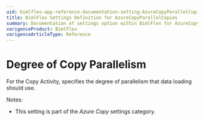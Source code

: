 ```yaml
---
uid: bimlflex-app-reference-documentation-setting-AzureCopyParallelCopies
title: BimlFlex Settings Definition for AzureCopyParallelCopies
summary: Documentation of settings option within BimlFlex for AzureCopyParallelCopies
varigenceProduct: BimlFlex
varigenceArticleType: Reference
---
```


# Degree of Copy Parallelism

For the Copy Activity, specifies the degree of parallelism that data loading should use.

Notes:

* This setting is part of the *Azure Copy* settings category.

